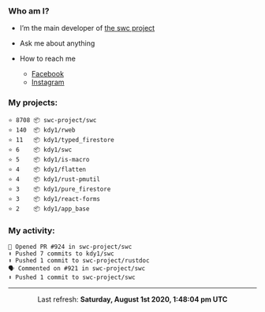 ### Who am I?

- I’m the main developer of [the swc project](https://github.com/swc-project/swc)

- Ask me about anything

- How to reach me
  - [Facebook](https://www.facebook.com/profile.php?id=100024888122318)
  - [Instagram](https://www.instagram.com/kdy1123/)

### My projects:

```
⭐️ 8708 📦 swc-project/swc
⭐️ 140  📦 kdy1/rweb
⭐️ 11   📦 kdy1/typed_firestore
⭐️ 6    📦 kdy1/swc
⭐️ 5    📦 kdy1/is-macro
⭐️ 4    📦 kdy1/flatten
⭐️ 4    📦 kdy1/rust-pmutil
⭐️ 3    📦 kdy1/pure_firestore
⭐️ 3    📦 kdy1/react-forms
⭐️ 2    📦 kdy1/app_base
```

### My activity:

```
💪 Opened PR #924 in swc-project/swc
⬆️ Pushed 7 commits to kdy1/swc
⬆️ Pushed 1 commit to swc-project/rustdoc
🗣 Commented on #921 in swc-project/swc
⬆️ Pushed 1 commit to swc-project/swc
```

------------
<p align="center">Last refresh: <b>Saturday, August 1st 2020, 1:48:04 pm UTC</b></p>